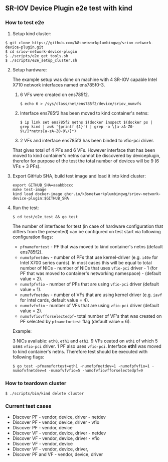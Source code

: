 ## SR-IOV Device Plugin e2e test with kind

### How to test e2e

1. Setup kind cluster:

```
$ git clone https://github.com/k8snetworkplumbingwg/sriov-network-device-plugin.git
$ cd sriov-network-device-plugin
$ ./scripts/e2e_get_tools.sh
$ ./scripts/e2e_setup_cluster.sh
```

2. Setup hardware:

    The example setup was done on machine with 4 SR-IOV capable Intel X710 network interfaces named ens785f0-3.
    
    1. 6 VFs were created on ens785f2.

        ```
        $ echo 6 > /sys/class/net/ens785f2/device/sriov_numvfs
        ```

    2. Interface ens785f2 has been moved to kind container's netns:

        ```
        $ ip link set ens785f2 netns $(docker inspect $(docker ps | grep kind | awk '{printf $1}') | grep -o \[a-zA-Z0-9\/]*netns[a-zA-Z0-9\/]*)
        ```

    3. 2 VFs and interface ens785f3 has been binded to vfio-pci driver.

    That gives total of 4 PFs and 6 VFs. However interface that has been moved to kind container's netns cannot be discovered by deviceplugin, therefor for purpose of the test the total number of devices will be 9 (6 VFs + 3 PFs).

3. Export GitHub SHA, build test image and load it into kind cluster:
    ```
    export GITHUB_SHA=aaabbbccc
    make test-image
    kind load docker-image ghcr.io/k8snetworkplumbingwg/sriov-network-device-plugin:$GITHUB_SHA
    ```

4. Run the test:

    ```
    $ cd test/e2e_test && go test
    ```

    The number of interfaces for test (in case of hardware configuration that differs from the presented) can be configured on test start via following configuration flags:

    - `pfnamefortest` - PF that was moved to kind container's netns (default ens785f2).
    - `numofpfnetdev` - number of PFs that use kernel-driver (e.g. `i40e` for Intel X700 series cards). In most cases this will be equal to total number of NICs - number of NICs that uses `vfio-pci` driver - 1 (for PF that was moved to container's networking namespace) - (default value = 2).
    - `numofpfvfio` - number of PFs that are using `vfio-pci` driver (default value = 1).
    - `numofvfnetdev` - number of VFs that are using kernel driver (e.g. `iavf` for Intel cards, default value = 4).
    - `numofvfvfio` - number of VFs that are using `vfio-pci` driver (default value = 2).
    - `numofvfiovfforselectedpf`- total number of VF's that was created on PF selected by `pfnamefortest` flag (default value = 6).

    Example:

    3 NICs available: `eth0`, `eth1` and `eth2`. 9 VFs ceated on `eth1` of which 5 uses `vfio-pci` driver. 1 PF also uses `vfio-pci`. Interface **eth1** was moved to kind container's netns. Therefore test should be executed with following flags:

    ```
    $ go test -pfnamefortest=eth1 -numofpfnetdev=1 -numofpfvfio=1 -numofvfnetdev=4 -numofvfvfio=5 -numofvfiovfforselectedpf=9
    ```

### How to teardown cluster

```
$ ./scripts/bin/kind delete cluster
```

### Current test cases
* Discover PF - vendor, device, driver - netdev
* Discover PF - vendor, device, driver - vfio
* Discover PF - vendor, device
* Discover VF - vendor, device, driver - netdev
* Discover VF - vendor, device, driver - vfio
* Discover VF - vendor, device
* Discover VF - vendor, device, driver, 
* Discover PF and VF - vendor, device, driver
